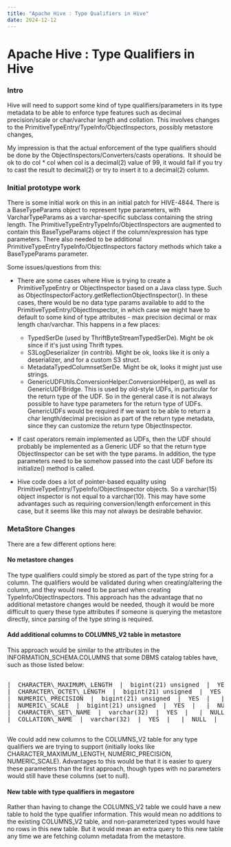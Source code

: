 ```yaml
---
title: "Apache Hive : Type Qualifiers in Hive"
date: 2024-12-12
---
```


# Apache Hive : Type Qualifiers in Hive

### Intro

Hive will need to support some kind of type qualifiers/parameters in its type metadata to be able to enforce type features such as decimal precision/scale or char/varchar length and collation. This involves changes to the PrimitiveTypeEntry/TypeInfo/ObjectInspectors, possibly metastore changes,   

My impression is that the actual enforcement of the type qualifiers should be done by the ObjectInspectors/Converters/casts operations.  It should be ok to do col * col when col is a decimal(2) value of 99, it would fail if you try to cast the result to decimal(2) or try to insert it to a decimal(2) column.  

### Initial prototype work

There is some initial work on this in an initial patch for HIVE-4844. There is a BaseTypeParams object to represent type parameters, with VarcharTypeParams as a varchar-specific subclass containing the string length. The PrimitiveTypeEntryTypeInfo/ObjectInspectors are augmented to contain this BaseTypeParams object if the column/expression has type parameters. There also needed to be additional PrimitiveTypeEntryTypeInfo/ObjectInspectors factory methods which take a BaseTypeParams parameter. 

Some issues/questions from this:

* There are some cases where Hive is trying to create a PrimitiveTypeEntry or ObjectInspector based on a Java class type. Such as ObjectInspectorFactory.getReflectionObjectInspector(). In these cases, there would be no data type params available to add to the PrimitiveTypeEntry/ObjectInspector, in which case we might have to default to some kind of type attributes - max precision decimal or max length char/varchar. This happens in a few places:
	+ TypedSerDe (used by ThriftByteStreamTypedSerDe). Might be ok since if it's just using Thrift types.
	+ S3LogDeserializer (in contrib). Might be ok, looks like it is only a deserializer, and for a custom S3 struct.
	+ MetadataTypedColumnsetSerDe. Might be ok, looks it might just use strings.
	+ GenericUDFUtils.ConversionHelper.ConversionHelper(), as well as GenericUDFBridge. This is used by old-style UDFs, in particular for the return type of the UDF. So in the general case it is not always possible to have type parameters for the return type of UDFs. GenericUDFs would be required if we want to be able to return a char length/decimal precision as part of the return type metadata, since they can customize the return type ObjectInspector.

* If cast operators remain implemented as UDFs, then the UDF should probably be implemented as a Generic UDF so that the return type ObjectInspector can be set with the type params. In addition, the type parameters need to be somehow passed into the cast UDF before its initialize() method is called.

* Hive code does a lot of pointer-based equality using PrimitiveTypeEntry/TypeInfo/ObjectInspector objects. So a varchar(15) object inspector is not equal to a varchar(10). This may have some advantages such as requiring conversion/length enforcement in this case, but it seems like this may not always be desirable behavior.

### MetaStore Changes

There are a few different options here:

#### No metastore changes

The type qualifiers could simply be stored as part of the type string for a column. The qualifiers would be validated during when creating/altering the column, and they would need to be parsed when creating TypeInfo/ObjectInspectors. This approach has the advantage that no additional metastore changes would be needed, though it would be more difficult to query these type attributes if someone is querying the metastore directly, since parsing of the type string is required.

#### Add additional columns to COLUMNS\_V2 table in metastore

This approach would be similar to the attributes in the INFORMATION\_SCHEMA.COLUMNS that some DBMS catalog tables have, such as those listed below:

<pre>

|  CHARACTER\_MAXIMUM\_LENGTH  |  bigint(21) unsigned  |  YES  |   |  NULL  |   |
|  CHARACTER\_OCTET\_LENGTH  |  bigint(21) unsigned  |  YES  |   |  NULL  |   |
|  NUMERIC\_PRECISION  |  bigint(21) unsigned  |  YES  |   |  NULL  |   |
|  NUMERIC\_SCALE  |  bigint(21) unsigned  |  YES  |   |  NULL  |   |
|  CHARACTER\_SET\_NAME  |  varchar(32)  |  YES  |   |  NULL  |   |
|  COLLATION\_NAME  |  varchar(32)  |  YES  |   |  NULL  |   |

</pre>

We could add new columns to the COLUMNS\_V2 table for any type qualifiers we are trying to support (initially looks like CHARACTER\_MAXIMUM\_LENGTH, NUMERIC\_PRECISION, NUMERIC\_SCALE). Advantages to this would be that it is easier to query these parameters than the first approach, though types with no parameters would still have these columns (set to null). 

#### New table with type qualifiers in megastore

Rather than having to change the COLUMNS\_V2 table we could have a new table to hold the type qualifier information. This would mean no additions to the existing COLUMNS\_V2 table, and non-parameterized types would have no rows in this new table. But it would mean an extra query to this new table any time we are fetching column metadata from the metastore. 

 

 

